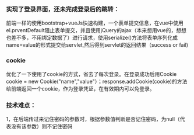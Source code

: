 ### 实现了登录界面，还未完成登录后的跳转：

前端一样的使用bootstrap+vueJs快速构建，一个表单提交信息，在vue中使用el.prventDefault阻止表单提交，并且使用jQuery的ajax（本来想用vue的，想想也差不多，不用绑定数据了）进行请求，使用serialize()方法将表单序列化成name=value的形式提交给servlet,然后得到servlet的返回结果（success or fail)

### cookie

优化了一下使用了cookie的方式，省去了每次登录。在登录成功后用Cookie cookie = new Cookie("name","value"）；response.addCookie(cookie)的方法给前端返回一个cookie，作为登录凭证，在有效期内可以免登录。

### 技术难点：

1，在后端传过来记住密码的参数时，根据参数值判断是否记住密码，为null（代表没有该参数）则不记住密码

